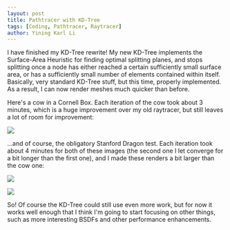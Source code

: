 ```yaml
---
layout: post
title: Pathtracer with KD-Tree
tags: [Coding, Pathtracer, Raytracer]
author: Yining Karl Li
---
```


I have finished my KD-Tree rewrite! My new KD-Tree implements the Surface-Area Heuristic for finding optimal splitting planes, and stops splitting once a node has either reached a certain sufficiently small surface area, or has a sufficiently small number of elements contained within itself. Basically, very standard KD-Tree stuff, but this time, properly implemented. As a result, I can now render meshes much quicker than before.

Here's a cow in a Cornell Box. Each iteration of the cow took about 3 minutes, which is a huge improvement over my old raytracer, but still leaves a lot of room for improvement:

[![]({{site.url}}/content/images/2012/Mar/bovinetest.png)]({{site.url}}/content/images/2012/Mar/bovinetest.png)

...and of course, the obligatory Stanford Dragon test. Each iteration took about 4 minutes for both of these images (the second one I let converge for a bit longer than the first one), and I made these renders a bit larger than the cow one:

[![]({{site.url}}/content/images/2012/Mar/dragon2.png)]({{site.url}}/content/images/2012/Mar/dragon2.png)

[![]({{site.url}}/content/images/2012/Mar/dragon1.png)]({{site.url}}/content/images/2012/Mar/dragon1.png)

So! Of course the KD-Tree could still use even more work, but for now it works well enough that I think I'm going to start focusing on other things, such as more interesting BSDFs and other performance enhancements.
